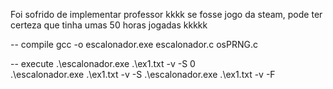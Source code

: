 
Foi sofrido de implementar professor kkkk se fosse jogo da steam, pode ter certeza que tinha umas 50 horas jogadas kkkkk

-- compile
gcc -o escalonador.exe escalonador.c osPRNG.c

-- execute
.\escalonador.exe .\ex1.txt -v -S 0  
.\escalonador.exe .\ex1.txt -v -S 
.\escalonador.exe .\ex1.txt -v -F